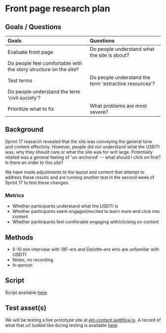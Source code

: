 # Front page research plan

## Goals / Questions
Goals | Questions
:----- | :---------
Evaluate front page | Do people understand what the site is about?
 | Do people feel comfortable with the story structure on the site?
Test terms | Do people understand the term 'extractive resources'?
 | Do people understand the term 'civil society'?
Prioritize what to fix | What problems are most severe?


## Background

Sprint 17 research revealed that the site was conveying the general tone and content effectivly. However, people did not understand what the USEITI was, why they should care or what the site was for writ large. Potentially related was a general feeling of 'un-archored' -- what should I click on first? Is there an order to this site?

We have made adjustments to the layout and content that attempt to address these results and are running another test in the second week of Sprint 17 to test these changes.


### Metrics

* Whether participants understand what the USEITI is
* Whether participants seem engaged/excited to learn more and click into content
* Whether participants feel comforable engaging with/clicking on content


## Methods
* 5-10 min interview with 18F-ers and Deloitte-ers who are unfamiliar with USEITI
* Notes, no recording
* In-person


## Script

Script available [here](https://github.com/ONRR/research/blob/master/nrrd-research/02_sprint17b/sprint17b_interview-script.md).


## Test asset(s)

We will be testing a live prototype site at [eiti-content.webflow.io](http://eiti-content.webflow.io). A record of what that url looked like during testing is available [here](https://github.com/ONRR/research/blob/master/assets/img/sprint17b-frontpage.png).

